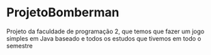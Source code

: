 # ProjetoBomberman
Projeto da faculdade de programação 2, que temos que fazer um jogo simples em Java baseado e todos os estudos que tivemos em todo o semestre
